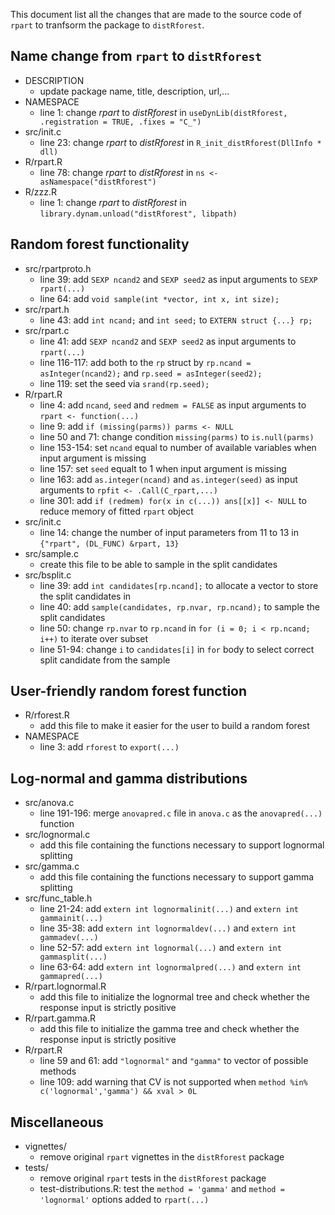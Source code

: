 This document list all the changes that are made to the source code of `rpart` to tranfsorm the package to `distRforest`.

Name change from `rpart` to `distRforest`
-----------------------------------------

-   DESCRIPTION
    -   update package name, title, description, url,...
-   NAMESPACE
    -   line 1: change *rpart* to *distRforest* in `useDynLib(distRforest, .registration = TRUE, .fixes = "C_")`
-   src/init.c
    -   line 23: change *rpart* to *distRforest* in `R_init_distRforest(DllInfo * dll)`
-   R/rpart.R
    -   line 78: change *rpart* to *distRforest* in `ns <- asNamespace("distRforest")`
-   R/zzz.R
    -   line 1: change *rpart* to *distRforest* in `library.dynam.unload("distRforest", libpath)`

Random forest functionality
---------------------------

-   src/rpartproto.h
    -   line 39: add `SEXP ncand2` and `SEXP seed2` as input arguments to `SEXP rpart(...)`
    -   line 64: add `void sample(int *vector, int x, int size);`
-   src/rpart.h
    -   line 43: add `int ncand;` and `int seed;` to `EXTERN struct {...} rp;`
-   src/rpart.c
    -   line 41: add `SEXP ncand2` and `SEXP seed2` as input arguments to `rpart(...)`
    -   line 116-117: add both to the `rp` struct by `rp.ncand = asInteger(ncand2);` and `rp.seed = asInteger(seed2);`
    -   line 119: set the seed via `srand(rp.seed);`
-   R/rpart.R
    -   line 4: add `ncand`, `seed` and `redmem = FALSE` as input arguments to `rpart <- function(...)`
    -   line 9: add `if (missing(parms)) parms <- NULL`
    -   line 50 and 71: change condition `missing(parms)` to `is.null(parms)`
    -   line 153-154: set `ncand` equal to number of available variables when input argument is missing
    -   line 157: set `seed` equalt to 1 when input argument is missing
    -   line 163: add `as.integer(ncand)` and `as.integer(seed)` as input arguments to `rpfit <- .Call(C_rpart,...)`
    -   line 301: add `if (redmem) for(x in c(...)) ans[[x]] <- NULL` to reduce memory of fitted `rpart` object
-   src/init.c
    -   line 14: change the number of input parameters from 11 to 13 in `{"rpart", (DL_FUNC) &rpart, 13}`
-   src/sample.c
    -   create this file to be able to sample in the split candidates
-   src/bsplit.c
    -   line 39: add `int candidates[rp.ncand];` to allocate a vector to store the split candidates in
    -   line 40: add `sample(candidates, rp.nvar, rp.ncand);` to sample the split candidates
    -   line 50: change `rp.nvar` to `rp.ncand` in `for (i = 0; i < rp.ncand; i++)` to iterate over subset
    -   line 51-94: change `i` to `candidates[i]` in `for` body to select correct split candidate from the sample

User-friendly random forest function
------------------------------------

-   R/rforest.R
    -   add this file to make it easier for the user to build a random forest
-   NAMESPACE
    -   line 3: add `rforest` to `export(...)`

Log-normal and gamma distributions
----------------------------------

-   src/anova.c
    -   line 191-196: merge `anovapred.c` file in `anova.c` as the `anovapred(...)` function
-   src/lognormal.c
    -   add this file containing the functions necessary to support lognormal splitting
-   src/gamma.c
    -   add this file containing the functions necessary to support gamma splitting
-   src/func\_table.h
    -   line 21-24: add `extern int lognormalinit(...)` and `extern int gammainit(...)`
    -   line 35-38: add `extern int lognormaldev(...)` and `extern int gammadev(...)`
    -   line 52-57: add `extern int lognormal(...)` and `extern int gammasplit(...)`
    -   line 63-64: add `extern int lognormalpred(...)` and `extern int gammapred(...)`
-   R/rpart.lognormal.R
    -   add this file to initialize the lognormal tree and check whether the response input is strictly positive
-   R/rpart.gamma.R
    -   add this file to initialize the gamma tree and check whether the response input is strictly positive
-   R/rpart.R
    -   line 59 and 61: add `"lognormal"` and `"gamma"` to vector of possible methods
    -   line 109: add warning that CV is not supported when `method %in% c('lognormal','gamma') && xval > 0L`

Miscellaneous
-------------

-   vignettes/
    -   remove original `rpart` vignettes in the `distRforest` package
-   tests/
    -   remove original `rpart` tests in the `distRforest` package
    -   test-distributions.R: test the `method = 'gamma'` and `method = 'lognormal'` options added to `rpart(...)`
